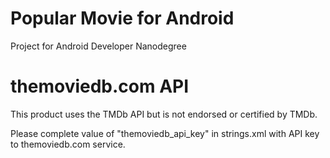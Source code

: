 # Popular Movie for Android

Project for Android Developer Nanodegree 

# themoviedb.com API

This product uses the TMDb API but is not endorsed or certified by TMDb.

Please complete value of "themoviedb_api_key" in strings.xml
with API key to themoviedb.com service.

